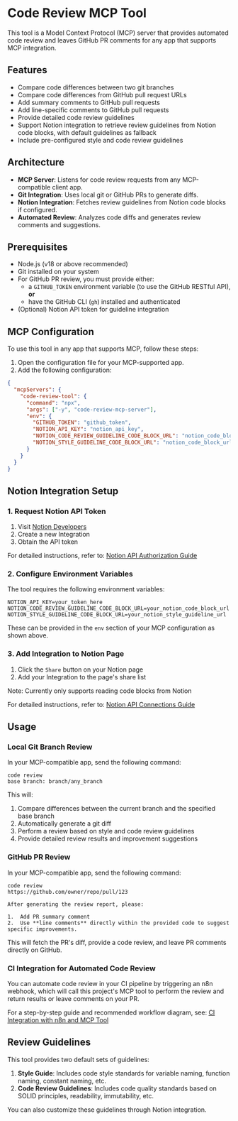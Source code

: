 # Code Review MCP Tool

This tool is a Model Context Protocol (MCP) server that provides automated code review and leaves GitHub PR comments for any app that supports MCP integration.

## Features

- Compare code differences between two git branches
- Compare code differences from GitHub pull request URLs
- Add summary comments to GitHub pull requests
- Add line-specific comments to GitHub pull requests
- Provide detailed code review guidelines
- Support Notion integration to retrieve review guidelines from Notion code blocks, with default guidelines as fallback
- Include pre-configured style and code review guidelines

## Architecture

- **MCP Server**: Listens for code review requests from any MCP-compatible client app.
- **Git Integration**: Uses local git or GitHub PRs to generate diffs.
- **Notion Integration**: Fetches review guidelines from Notion code blocks if configured.
- **Automated Review**: Analyzes code diffs and generates review comments and suggestions.

## Prerequisites

- Node.js (v18 or above recommended)
- Git installed on your system
- For GitHub PR review, you must provide either:
  - a `GITHUB_TOKEN` environment variable (to use the GitHub RESTful API), **or**
  - have the GitHub CLI (`gh`) installed and authenticated
- (Optional) Notion API token for guideline integration

## MCP Configuration

To use this tool in any app that supports MCP, follow these steps:

1. Open the configuration file for your MCP-supported app.
2. Add the following configuration:

```json
{
  "mcpServers": {
    "code-review-tool": {
      "command": "npx",
      "args": ["-y", "code-review-mcp-server"],
      "env": {
        "GITHUB_TOKEN": "github_token",
        "NOTION_API_KEY": "notion_api_key",
        "NOTION_CODE_REVIEW_GUIDELINE_CODE_BLOCK_URL": "notion_code_block_url_here",
        "NOTION_STYLE_GUIDELINE_CODE_BLOCK_URL": "notion_code_block_url_here"
      }
    }
  }
}
```

## Notion Integration Setup

### 1. Request Notion API Token

1. Visit [Notion Developers](https://developers.notion.com/)
2. Create a new Integration
3. Obtain the API token

For detailed instructions, refer to: [Notion API Authorization Guide](https://developers.notion.com/docs/authorization#internal-integration-auth-flow-set-up)

### 2. Configure Environment Variables

The tool requires the following environment variables:

```
NOTION_API_KEY=your_token_here
NOTION_CODE_REVIEW_GUIDELINE_CODE_BLOCK_URL=your_notion_code_block_url
NOTION_STYLE_GUIDELINE_CODE_BLOCK_URL=your_notion_style_guideline_url
```

These can be provided in the `env` section of your MCP configuration as shown above.

### 3. Add Integration to Notion Page

1. Click the `Share` button on your Notion page
2. Add your Integration to the page's share list

Note: Currently only supports reading code blocks from Notion

For detailed instructions, refer to: [Notion API Connections Guide](https://www.notion.com/help/add-and-manage-connections-with-the-api)

## Usage

### Local Git Branch Review

In your MCP-compatible app, send the following command:

```
code review
base branch: branch/any_branch
```

This will:

1. Compare differences between the current branch and the specified base branch
2. Automatically generate a git diff
3. Perform a review based on style and code review guidelines
4. Provide detailed review results and improvement suggestions

### GitHub PR Review

In your MCP-compatible app, send the following command:

```
code review
https://github.com/owner/repo/pull/123

After generating the review report, please:

1.  Add PR summary comment
2.  Use **line comments** directly within the provided code to suggest specific improvements.
```

This will fetch the PR's diff, provide a code review, and leave PR comments directly on GitHub.

### CI Integration for Automated Code Review

You can automate code review in your CI pipeline by triggering an n8n webhook, which will call this project's MCP tool to perform the review and return results or leave comments on your PR.

For a step-by-step guide and recommended workflow diagram, see: [CI Integration with n8n and MCP Tool](./doc/ci-n8n-mcp-integration.md)

## Review Guidelines

This tool provides two default sets of guidelines:

1. **Style Guide**: Includes code style standards for variable naming, function naming, constant naming, etc.
2. **Code Review Guidelines**: Includes code quality standards based on SOLID principles, readability, immutability, etc.

You can also customize these guidelines through Notion integration.
